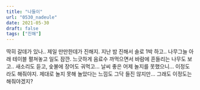 ```yaml
---
title: "나들이"
url: "0530_nadeule"
date: 2021-05-30
draft: false
tags: ["진해"]
---
```

딱히 갈데가 있나.. 제일 만만한데가 진해지. 지난 밤 진해서 솔로 1박 하고.. 나무그늘 아래 테이블 펼쳐놓고 일도 잠깐. 느긋하게 음료수 까먹으면서 바람에 흔들리는 나무도 보고.. 새소리도 듣고, 숯불에 장어도 궈먹고... 날씨 좋은 어제 놀지를 못했으니... 이정도라도 해줘야지. 제대로 놀지 못해 놀았다는 느낌도 그닥 들진 않지만... 그래도 이정도는 해줘야겠지?
